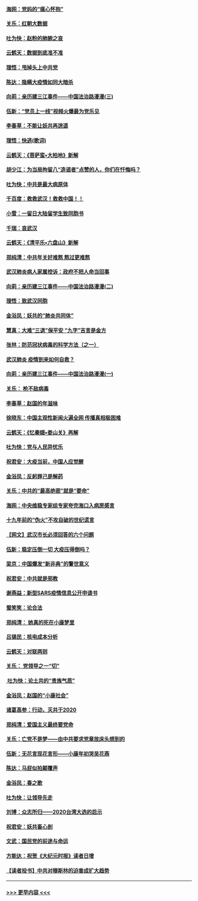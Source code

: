 #### [海网：党妈的“瘟心怀抱”](../pages/nsc993/n11840740.md?t=02040811) 
#### [关乐：红朝大数据](../pages/nsc993/n11840675.md?t=02040811) 
#### [吐为快：赵粉的肺腑之哀](../pages/nsc993/n11840618.md?t=02040811) 
#### [云鹤天：数据到底准不准](../pages/nsc993/n11840325.md?t=02040811) 
#### [理悟：甩掉头上中共党](../pages/nsc993/n11838826.md?t=02040811) 
#### [陈达：隐瞒大疫情如同大暗杀](../pages/nsc993/n11838771.md?t=02040811) 
#### [向莉：亲历建三江事件——中国法治路漫漫(三)](../pages/nsc993/n11831825.md?t=02040811) 
#### [伍新：“党员上一线”视频火爆最为党乐见](../pages/nsc993/n11838200.md?t=02040811) 
#### [李春草：不能让妖共再逍遥](../pages/nsc993/n11838102.md?t=02040811) 
#### [理悟：快逃(歌词)](../pages/nsc993/n11838083.md?t=02040811) 
#### [云鹤天：《菩萨蛮▪大柏地》新解](../pages/nsc993/n11838059.md?t=02040811) 
#### [胡少江：为当局拘留八“造谣者”点赞的人，你们在忏悔吗？](../pages/nsc993/n11836801.md?t=02040811) 
#### [吐为快：中共是最大病原体](../pages/nsc993/n11836748.md?t=02040811) 
#### [千百度：救救武汉！救救中国！！](../pages/nsc993/n11836145.md?t=02040811) 
#### [小雪：一留日大陆留学生致同胞书](../pages/nsc993/n11834624.md?t=02040811) 
#### [千瑞：哀武汉](../pages/nsc993/n11833647.md?t=02040811) 
#### [云鹤天：《清平乐▪六盘山》新解](../pages/nsc993/n11833611.md?t=02040811) 
#### [郑纯清：中共年关好难熬 熬过更难熬](../pages/nsc993/n11833489.md?t=02040811) 
#### [武汉肺炎病人家属控诉：政府不把人命当回事](../pages/nsc993/n11833205.md?t=02040811) 
#### [向莉：亲历建三江事件——中国法治路漫漫(二)](../pages/nsc993/n11829102.md?t=02040811) 
#### [理悟：致武汉同胞](../pages/nsc993/n11831522.md?t=02040811) 
#### [金浴凤：妖共的“肺炎共同体”](../pages/nsc993/n11829448.md?t=02040811) 
#### [慧真：大难“三退”保平安 “九字”吉言是金方](../pages/nsc993/n11829501.md?t=02040811) 
#### [张林：防范冠状病毒的科学方法（之一）](../pages/nsc993/n11828618.md?t=02040811) 
#### [武汉肺炎 疫情到来如何自救？](../pages/nsc993/n11827632.md?t=02040811) 
#### [向莉：亲历建三江事件——中国法治路漫漫(一)](../pages/nsc993/n11827190.md?t=02040811) 
#### [关乐： 枪不敌病毒](../pages/nsc993/n11826746.md?t=02040811) 
#### [李春草：赵国的年滋味](../pages/nsc993/n11826321.md?t=02040811) 
#### [徐晓东：中国主观性新闻火遍全网 传播真相极困难](../pages/nsc993/n11826508.md?t=02040811) 
#### [云鹤天：《忆秦娥▪娄山关》再解](../pages/nsc993/n11824682.md?t=02040811) 
#### [吐为快：党与人民异忧乐](../pages/nsc993/n11824660.md?t=02040811) 
#### [祝君安：大疫当前，中国人应觉醒](../pages/nsc993/n11821946.md?t=02040811) 
#### [金浴凤：反躬罪己是解药](../pages/nsc993/n11820280.md?t=02040811) 
#### [关乐：中共的“最高绝密”就是“要命”](../pages/nsc993/n11816946.md?t=02040811) 
#### [海网：中央维稳专家组专家夸完海口入病房感言](../pages/nsc993/n11815138.md?t=02040811) 
#### [十九年前的“伪火”不攻自破的世纪谎言](../pages/nsc993/n11813238.md?t=02040811) 
#### [【网文】武汉市长必须回答的六个问题](../pages/nsc993/n11813848.md?t=02040811) 
#### [伍新：稳定压倒一切 大疫压得倒吗？](../pages/nsc993/n11812634.md?t=02040811) 
#### [梁京：中国爆发“新非典”的警世意义](../pages/nsc993/n11812554.md?t=02040811) 
#### [祝君安：中共就是邪教](../pages/nsc993/n11812431.md?t=02040811) 
#### [谢燕益：新型SARS疫情信息公开申请书](../pages/nsc993/n11808840.md?t=02040811) 
#### [蜀笑笑：论合法](../pages/nsc993/n11808064.md?t=02040811) 
#### [郑纯清： 她真的死在小康梦里](../pages/nsc993/n11806623.md?t=02040811) 
#### [吕锡民：核电成本分析](../pages/nsc993/n11806284.md?t=02040811) 
#### [云鹤天：对联两则](../pages/nsc993/n11805957.md?t=02040811) 
#### [关乐： 党领导之一“切”](../pages/nsc993/n11804505.md?t=02040811) 
#### [ 吐为快：论土共的“贵族气质”](../pages/nsc993/n11804490.md?t=02040811) 
#### [金浴凤：赵国的“小康社会”](../pages/nsc993/n11804452.md?t=02040811) 
#### [诸葛高参：行动，灭共于2020](../pages/nsc993/n11804120.md?t=02040811) 
#### [郑纯清：爱国主义最终要党命](../pages/nsc993/n11802197.md?t=02040811) 
#### [关乐：亡党不是梦——由中共要求党章放床头想到的](../pages/nsc993/n11802156.md?t=02040811) 
#### [伍新：无花言现花言形——小康年初哭吴花燕](../pages/nsc993/n11800044.md?t=02040811) 
#### [陈达：马屁似拍颠覆声](../pages/nsc993/n11800010.md?t=02040811) 
#### [金浴凤：春之歌](../pages/nsc993/n11797687.md?t=02040811) 
#### [吐为快：让领导先走](../pages/nsc993/n11797512.md?t=02040811) 
#### [刘博：众志所归——2020台湾大选的启示](../pages/nsc993/n11796878.md?t=02040811) 
#### [祝君安：妖共畜心剖](../pages/nsc993/n11794273.md?t=02040811) 
#### [文武：国民党的前途与命运](../pages/nsc993/n11794198.md?t=02040811) 
#### [方能达：祝贺《大纪元时报》读者日增](../pages/nsc993/n11793807.md?t=02040811) 
#### [【读者投书】中共对穆斯林的迫害成扩大趋势](../pages/nsc993/n11791371.md?t=02040811) 

----
#### [ >>> 更早内容 <<< ](../indexes/nsc993-earlier.md)
